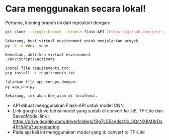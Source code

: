 # Cara menggunakan secara lokal!

Pertama, kloning branch ini dari repositori dengan:

```bash
git clone --single-branch --branch flask-API [https://github.com/jerz-c/eatzl.git](https://github.com/jerz-c/eatzl.git)

Sekarang, buat virtual environment untuk menjalankan proyek
py -3 -m venv .venv

Kemudian, aktifkan virtual environment
.venv\Scripts\activate

Instal file requirements.txt:
pip install -r requirements.txt

Jalankan file app_cnn.py dengan:
py app_cnn.py

Sekarang, ini akan berjalan di localhost.
```

- API dibuat menggunakan Flask-API untuk model CNN
- Link google drive berisi model yang sudah di convert ke .h5, TF-Lite dan SavedModel
link : https://drive.google.com/drive/folders/1Bg7L5EandszCx_3QsNX8M8rDs4fH5AFu?usp=sharing
- Pada api kali ini menggunakan model yang di convert to TF-Lite

